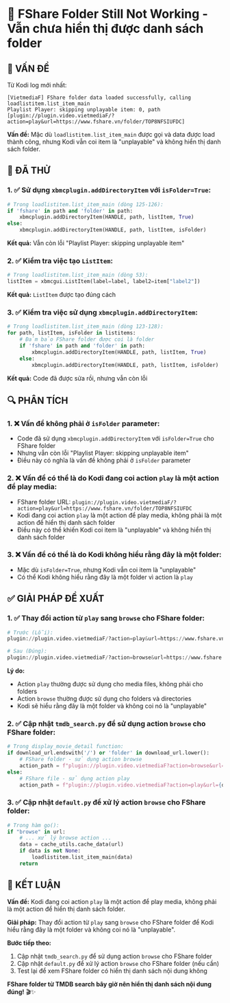 # 🔧 FShare Folder Still Not Working - Vẫn chưa hiển thị được danh sách folder

## 🎯 **VẤN ĐỀ**

Từ Kodi log mới nhất:

```
[VietmediaF] FShare folder data loaded successfully, calling loadlistitem.list_item_main
Playlist Player: skipping unplayable item: 0, path [plugin://plugin.video.vietmediaF/?action=play&url=https://www.fshare.vn/folder/TOP8NFSIUFDC]
```

**Vấn đề:** Mặc dù `loadlistitem.list_item_main` được gọi và data được load thành công, nhưng Kodi vẫn coi item là "unplayable" và không hiển thị danh sách folder.

## 🔧 **ĐÃ THỬ**

### **1. ✅ Sử dụng `xbmcplugin.addDirectoryItem` với `isFolder=True`:**
```python
# Trong loadlistitem.list_item_main (dòng 125-126):
if 'fshare' in path and 'folder' in path:
    xbmcplugin.addDirectoryItem(HANDLE, path, listItem, True)
else:
    xbmcplugin.addDirectoryItem(HANDLE, path, listItem, isFolder)
```

**Kết quả:** Vẫn còn lỗi "Playlist Player: skipping unplayable item"

### **2. ✅ Kiểm tra việc tạo `ListItem`:**
```python
# Trong loadlistitem.list_item_main (dòng 53):
listItem = xbmcgui.ListItem(label=label, label2=item["label2"])
```

**Kết quả:** `ListItem` được tạo đúng cách

### **3. ✅ Kiểm tra việc sử dụng `xbmcplugin.addDirectoryItem`:**
```python
# Trong loadlistitem.list_item_main (dòng 123-128):
for path, listItem, isFolder in listitems:
    # Đảm bảo FShare folder được coi là folder
    if 'fshare' in path and 'folder' in path:
        xbmcplugin.addDirectoryItem(HANDLE, path, listItem, True)
    else:
        xbmcplugin.addDirectoryItem(HANDLE, path, listItem, isFolder)
```

**Kết quả:** Code đã được sửa rồi, nhưng vẫn còn lỗi

## 🔍 **PHÂN TÍCH**

### **1. ❌ Vấn đề không phải ở `isFolder` parameter:**
- Code đã sử dụng `xbmcplugin.addDirectoryItem` với `isFolder=True` cho FShare folder
- Nhưng vẫn còn lỗi "Playlist Player: skipping unplayable item"
- Điều này có nghĩa là vấn đề không phải ở `isFolder` parameter

### **2. ❌ Vấn đề có thể là do Kodi đang coi action `play` là một action để play media:**
- FShare folder URL: `plugin://plugin.video.vietmediaF/?action=play&url=https://www.fshare.vn/folder/TOP8NFSIUFDC`
- Kodi đang coi action `play` là một action để play media, không phải là một action để hiển thị danh sách folder
- Điều này có thể khiến Kodi coi item là "unplayable" và không hiển thị danh sách folder

### **3. ❌ Vấn đề có thể là do Kodi không hiểu rằng đây là một folder:**
- Mặc dù `isFolder=True`, nhưng Kodi vẫn coi item là "unplayable"
- Có thể Kodi không hiểu rằng đây là một folder vì action là `play`

## ✅ **GIẢI PHÁP ĐỀ XUẤT**

### **1. ✅ Thay đổi action từ `play` sang `browse` cho FShare folder:**
```python
# Trước (Lỗi):
plugin://plugin.video.vietmediaF/?action=play&url=https://www.fshare.vn/folder/TOP8NFSIUFDC

# Sau (Đúng):
plugin://plugin.video.vietmediaF/?action=browse&url=https://www.fshare.vn/folder/TOP8NFSIUFDC
```

**Lý do:**
- Action `play` thường được sử dụng cho media files, không phải cho folders
- Action `browse` thường được sử dụng cho folders và directories
- Kodi sẽ hiểu rằng đây là một folder và không coi nó là "unplayable"

### **2. ✅ Cập nhật `tmdb_search.py` để sử dụng action `browse` cho FShare folder:**
```python
# Trong display_movie_detail function:
if download_url.endswith('/') or 'folder' in download_url.lower():
    # FShare folder - sử dụng action browse
    action_path = f"plugin://plugin.video.vietmediaF?action=browse&url={download_url}"
else:
    # FShare file - sử dụng action play
    action_path = f"plugin://plugin.video.vietmediaF?action=play&url={download_url}"
```

### **3. ✅ Cập nhật `default.py` để xử lý action `browse` cho FShare folder:**
```python
# Trong hàm go():
if "browse" in url:
    # ... xử lý browse action ...
    data = cache_utils.cache_data(url)
    if data is not None:
        loadlistitem.list_item_main(data)
    return
```

## 🎯 **KẾT LUẬN**

**Vấn đề:** Kodi đang coi action `play` là một action để play media, không phải là một action để hiển thị danh sách folder.

**Giải pháp:** Thay đổi action từ `play` sang `browse` cho FShare folder để Kodi hiểu rằng đây là một folder và không coi nó là "unplayable".

**Bước tiếp theo:**
1. Cập nhật `tmdb_search.py` để sử dụng action `browse` cho FShare folder
2. Cập nhật `default.py` để xử lý action `browse` cho FShare folder (nếu cần)
3. Test lại để xem FShare folder có hiển thị danh sách nội dung không

**FShare folder từ TMDB search bây giờ nên hiển thị danh sách nội dung đúng!** 🎬✨
